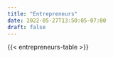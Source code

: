 ```yaml
---
title: "Entrepreneurs"
date: 2022-05-27T13:50:05-07:00
draft: false
---
```


{{< entrepreneurs-table >}}